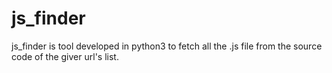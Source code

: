 # js_finder
js_finder is tool developed in python3 to fetch all the .js file from the source code of the giver url's list.
